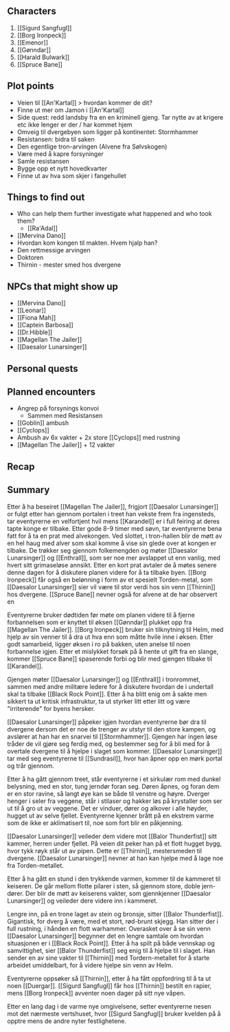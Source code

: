 ## Characters
1. [[Sigurd Sangfugl]] 
2. [[Borg Ironpeck]] 
3. [[Emenor]] 
4. [[Gønndar]] 
5. [[Harald Bulwark]] 
6. [[Spruce Bane]]

## Plot points
- Veien til [[An'Kartal]] > hvordan kommer de dit? 
- Finne ut mer om Jamon i [[An'Kartal]]
- Side quest: redd landsby fra en en kriminell gjeng. Tar nytte av at krigere etc ikke lenger er der / har kommet hjem
- Omveig til dvergebyen som ligger på kontinentet: Stormhammer
- Resistansen: bidra til saken
- Den egentlige tron-arvingen (Alvene fra Sølvskogen)
- Være med å kapre forsyninger
- Samle resistansen 
- Bygge opp et nytt hovedkvarter
- Finne ut av hva som skjer i fangehullet


## Things to find out
- Who can help them further investigate what happened and who took them?
  - [[Ra'Adal]] 
- [[Mervina Dano]]
- Hvordan kom kongen til makten. Hvem hjalp han?
- Den rettmessige arvingen
- Doktoren
- Thirnin - mester smed hos dvergene

## NPCs that might show up
- [[Mervina Dano]] 
- [[Leonar]]
- [[Fiona Mah]] 
- [[Captein Barbosa]] 
- [[Dr.Hibble]] 
- [[Magellan The Jailer]] 
- [[Daesalor Lunarsinger]] 

## Personal quests


## Planned encounters
- Angrep på forsynings konvoi
	- Sammen med Resistansen
- [[Goblin]] ambush
- [[Cyclops]] 
- Ambush av 6x vakter + 2x store [[Cyclops]] med rustning
- [[Magellan The Jailer]] + 12 vakter 


## Recap
 



## Summary

Etter å ha beseiret [[Magellan The Jailer]], frigjort [[Daesalor Lunarsinger]] or fulgt etter han gjennom portalen i treet han vekste frem fra ingensteds, tar eventyrerne en velfortjent hvil mens [[Karandel]] er i full feiring at deres tapte konge er tilbake.
Etter gode 8-9 timer med søvn, tar eventyrerne bena fatt for å ta en prat med alvekongen. Ved slottet, i tron-hallen blir de møtt av en hel haug med alver som skal komme å vise sin glede over at kongen er tilbake. De trøkker seg gjennom folkemengden og møter [[Daesalor Lunarsinger]] og [[Enthrall]], som ser noe mer avslappet ut enn vanlig, med hvert sitt grimaseløse annsikt.  Etter en kort prat avtaler de å møtes senere denne dagen for å diskutere planen videre for å ta tilbake byen. [[Borg Ironpeck]] får også en belønning i form av et spesielt Torden-metal, som [[Daesalor Lunarsinger]] sier vil være til stor verdi hos sin venn [[Thirnin]] hos dvergene. [[Spruce Bane]] nevner også for alvene at de har observert en 

Eventyrerne bruker dødtiden før møte om planen videre til å fjerne forbannelsen som er knyttet til øksen [[Gønndar]] plukket opp fra [[Magellan The Jailer]]. [[Borg Ironpeck]] bruker sin tilknytning til Helm, med hjelp av sin venner til å dra ut hva enn som måtte hvile inne i øksen. Etter godt samarbeid, ligger øksen i ro på bakken, uten anelse til noen forbannelse igjen. Etter et mislykket forsøk på å hente ut gift fra en slange, kommer [[Spruce Bane]] spaserende forbi og blir med gjengen tilbake til [[Karandel]].

Gjengen møter [[Daesalor Lunarsinger]] og [[Enthrall]] i tronrommet, sammen med andre militære ledere for å diskutere hvordan de i undertall skal ta tilbake [[Black Rock Point]]. Etter å ha blitt enig om å sakte men sikkert ta ut kritisk infrastruktur, ta ut styrker litt etter litt og være "irriterende" for byens hersker.

[[Daesalor Lunarsinger]] påpeker igjen hvordan eventyrerne bør dra til dvergene dersom det er noe de trenger av utstyr til den store kampen, og avslører at han har en snarvei til [[Stormhammer]]. Gjengen har ingen løse tråder de vil gjøre seg ferdig med, og bestemmer seg for å bli med for å overtale dvergene til å hjelpe i slaget som kommer. [[Daesalor Lunarsinger]] tar med seg eventyrerne til [[Sundrasil]], hvor han åpner opp en mørk portal og trår gjennom.

Etter å ha gått gjennom treet, står eventyrerne i et sirkulær rom med dunkel belysning, med en stor, tung jerndør foran seg. Døren åpnes, og foran dem er en stor ravine, så langt øye kan se både til venstre og høyre. Dverger henger i seler fra veggene, står i stilaser og hakker løs på krystaller som ser ut til å gro ut av veggene. Det er vinduer, dører og alkover i alle høyder, hugget ut av selve fjellet. Eventyrerne kjenner brått på en ekstrem varme som de ikke er aklimatisert til, noe som fort blir en påkjenning.

[[Daesalor Lunarsinger]] veileder dem videre mot [[Balor Thunderfist]] sitt kammer, herren under fjellet. På veien dit peker han på et flott hugget bygg, hvor tykk røyk står ut av pipen. Dette er [[Thirnin]], mestersmeden til dvergene. [[Daesalor Lunarsinger]] nevner at han kan hjelpe med å lage noe fra Torden-metallet.

Etter å ha gått en stund i den trykkende varmen, kommer til de kammeret til keiseren. De går mellom flotte pilarer i sten, så gjennom store, doble jern-dører. Der blir de møtt av keiserens vakter, som gjennkjenner [[Daesalor Lunarsinger]] og veileder dere videre inn i kammeret. 

Lengre inn, på en trone laget av stein og bronsje, sitter [[Balor Thunderfist]]. Gigantisk, for dverg å være, med et stort, rød-brunt skjegg. Han sitter der i full rustning, i hånden en flott warhammer. Overasket over å se sin venn [[Daesalor Lunarsinger]] begynner det en lengre samtale om hvordan situasjonen er i [[Black Rock Point]]. Etter å ha spilt på både vennskap og samvittighet, sier [[Balor Thunderfist]] seg enig til å hjelpe til i slaget. Han sender en av sine vakter til [[Thirnin]] med Tordern-metallet for å starte arbeidet umiddelbart, for å videre hjelpe sin venn av Helm.

Eventyrerne oppsøker så [[Thirnin]], etter å ha fått oppfordring til å ta ut noen [[Duergar]]. [[Sigurd Sangfugl]] får hos [[Thirnin]] bestilt en rapier, mens [[Borg Ironpeck]] avventer noen dager på sitt nye våpen. 

Etter en lang dag i de varme nye omgivelsene, setter eventyrerne nesen mot det nærmeste vertshuset, hvor [[Sigurd Sangfugl]] bruker kvelden på å opptre mens de andre nyter festlighetene. 

